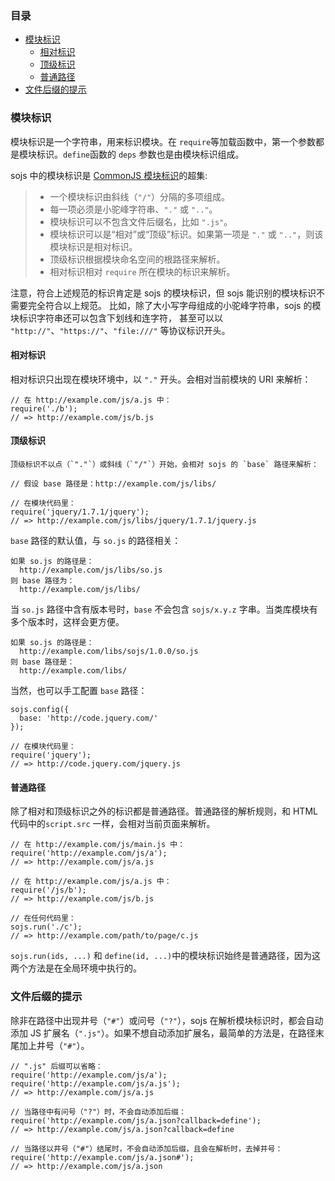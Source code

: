 ### 目录

* [模块标识](#module-identifier)
    * [相对标识](#relative-id)
    * [顶级标识](#top-level-id)
    * [普通路径](#normal-path)
* [文件后缀的提示](#tips)

### 模块标识

模块标识是一个字符串，用来标识模块。在 `require`等加载函数中，第一个参数都是模块标识。`define`函数的 `deps` 参数也是由模块标识组成。

 sojs 中的模块标识是 [CommonJS 模块标识](http://wiki.commonjs.org/wiki/Modules/1.1.1)的超集:

 >  * 一个模块标识由斜线（`"/"`）分隔的多项组成。
 >  * 每一项必须是小驼峰字符串、`"."` 或 `".."`。
 >  * 模块标识可以不包含文件后缀名，比如 `".js"`。
 >  * 模块标识可以是“相对”或“顶级”标识。如果第一项是 `"."` 或 `".."`，则该模块标识是相对标识。
 >  * 顶级标识根据模块命名空间的根路径来解析。
 >  * 相对标识相对 `require` 所在模块的标识来解析。

 注意，符合上述规范的标识肯定是 sojs 的模块标识，但 sojs 能识别的模块标识不需要完全符合以上规范。
    比如，除了大小写字母组成的小驼峰字符串，sojs 的模块标识字符串还可以包含下划线和连字符，
    甚至可以以 `"http://"`、`"https://"`、`"file:///"` 等协议标识开头。

#### 相对标识

相对标识只出现在模块环境中，以 `"."` 开头。会相对当前模块的 URI 来解析：

    // 在 http://example.com/js/a.js 中：
    require('./b');
    // => http://example.com/js/b.js

#### 顶级标识

    顶级标识不以点（`"."`）或斜线（`"/"`）开始，会相对 sojs 的 `base` 路径来解析：

    // 假设 base 路径是：http://example.com/js/libs/

    // 在模块代码里：
    require('jquery/1.7.1/jquery');
    // => http://example.com/js/libs/jquery/1.7.1/jquery.js

 `base` 路径的默认值，与 `so.js` 的路径相关：

    如果 so.js 的路径是：
      http://example.com/js/libs/so.js
    则 base 路径为：
      http://example.com/js/libs/

当 `so.js` 路径中含有版本号时，`base` 不会包含 `sojs/x.y.z` 字串。当类库模块有多个版本时，这样会更方便。

    如果 so.js 的路径是：
      http://example.com/libs/sojs/1.0.0/so.js
    则 base 路径是：
      http://example.com/libs/

当然，也可以手工配置 `base` 路径：

    sojs.config({
      base: 'http://code.jquery.com/'
    });

    // 在模块代码里：
    require('jquery');
    // => http://code.jquery.com/jquery.js

#### 普通路径

除了相对和顶级标识之外的标识都是普通路径。普通路径的解析规则，和 HTML 代码中的`script.src` 一样，会相对当前页面来解析。

    // 在 http://example.com/js/main.js 中：
    require('http://example.com/js/a');
    // => http://example.com/js/a.js

    // 在 http://example.com/js/a.js 中：
    require('/js/b');
    // => http://example.com/js/b.js

    // 在任何代码里：
    sojs.run('./c');
    // => http://example.com/path/to/page/c.js

  `sojs.run(ids, ...)` 和 `define(id, ...)`中的模块标识始终是普通路径，因为这两个方法是在全局环境中执行的。

  ### 文件后缀的提示


除非在路径中出现井号（`"#"`）或问号（`"?"`），sojs 在解析模块标识时，都会自动添加 JS 扩展名（`".js"`）。如果不想自动添加扩展名，最简单的方法是，在路径末尾加上井号（`"#"`）。

    // ".js" 后缀可以省略：
    require('http://example.com/js/a');
    require('http://example.com/js/a.js');
    // => http://example.com/js/a.js

    // 当路径中有问号（"?"）时，不会自动添加后缀：
    require('http://example.com/js/a.json?callback=define');
    // => http://example.com/js/a.json?callback=define

    // 当路径以井号（"#"）结尾时，不会自动添加后缀，且会在解析时，去掉井号：
    require('http://example.com/js/a.json#');
    // => http://example.com/js/a.json

